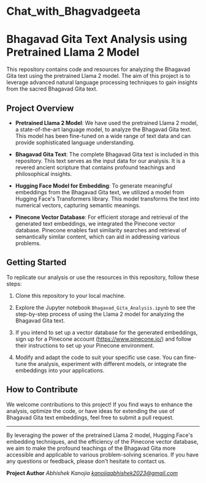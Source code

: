 # Chat_with_Bhagvadgeeta
# Bhagavad Gita Text Analysis using Pretrained Llama 2 Model

This repository contains code and resources for analyzing the Bhagavad Gita text using the pretrained Llama 2 model. The aim of this project is to leverage advanced natural language processing techniques to gain insights from the sacred Bhagavad Gita text.

## Project Overview

- **Pretrained Llama 2 Model**: We have used the pretrained Llama 2 model, a state-of-the-art language model, to analyze the Bhagavad Gita text. This model has been fine-tuned on a wide range of text data and can provide sophisticated language understanding.

- **Bhagavad Gita Text**: The complete Bhagavad Gita text is included in this repository. This text serves as the input data for our analysis. It is a revered ancient scripture that contains profound teachings and philosophical insights.

- **Hugging Face Model for Embedding**: To generate meaningful embeddings from the Bhagavad Gita text, we utilized a model from Hugging Face's Transformers library. This model transforms the text into numerical vectors, capturing semantic meanings.

- **Pinecone Vector Database**: For efficient storage and retrieval of the generated text embeddings, we integrated the Pinecone vector database. Pinecone enables fast similarity searches and retrieval of semantically similar content, which can aid in addressing various problems.

## Getting Started

To replicate our analysis or use the resources in this repository, follow these steps:

1. Clone this repository to your local machine.

 

2. Explore the Jupyter notebook `Bhagavad_Gita_Analysis.ipynb` to see the step-by-step process of using the Llama 2 model for analyzing the Bhagavad Gita text.

3. If you intend to set up a vector database for the generated embeddings, sign up for a Pinecone account (https://www.pinecone.io/) and follow their instructions to set up your Pinecone environment.

4. Modify and adapt the code to suit your specific use case. You can fine-tune the analysis, experiment with different models, or integrate the embeddings into your applications.

## How to Contribute

We welcome contributions to this project! If you find ways to enhance the analysis, optimize the code, or have ideas for extending the use of Bhagavad Gita text embeddings, feel free to submit a pull request.


---

By leveraging the power of the pretrained Llama 2 model, Hugging Face's embedding techniques, and the efficiency of the Pinecone vector database, we aim to make the profound teachings of the Bhagavad Gita more accessible and applicable to various problem-solving scenarios. If you have any questions or feedback, please don't hesitate to contact us.

**Project Author**
*Abhishek Kanojia*
*kanojiaabhishek2023@gmail.com*
 
